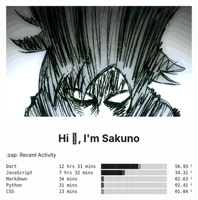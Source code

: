 <body>
<h1 align="center"></h1>
<br>
<div align="center">
<img width="auto" height="300" src="Img/mobFreakoutLonger.gif"/>
</div>
</div>
<h1 align="center">Hi 👋, I'm Sakuno</h1>
:zap: Recent Activity

<!--START_SECTION:waka-->

```txt
Dart                12 hrs 31 mins  ██████████████▒░░░░░░░░░░   56.93 %
JavaScript          7 hrs 32 mins   ████████▓░░░░░░░░░░░░░░░░   34.31 %
Markdown            34 mins         ▓░░░░░░░░░░░░░░░░░░░░░░░░   02.63 %
Python              31 mins         ▓░░░░░░░░░░░░░░░░░░░░░░░░   02.41 %
CSS                 13 mins         ▒░░░░░░░░░░░░░░░░░░░░░░░░   01.04 %
```

<!--END_SECTION:waka-->
